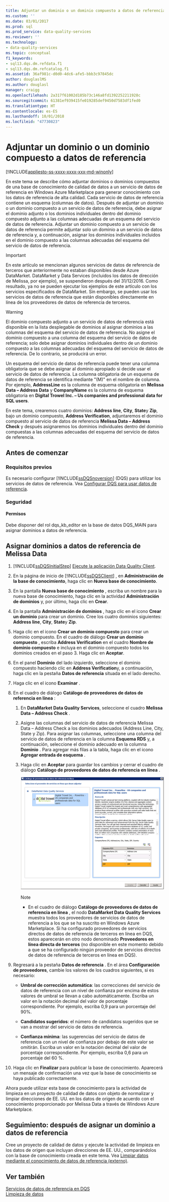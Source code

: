 ```yaml
---
title: Adjuntar un dominio o un dominio compuesto a datos de referencia | Microsoft Docs
ms.custom: ''
ms.date: 03/01/2017
ms.prod: sql
ms.prod_service: data-quality-services
ms.reviewer: ''
ms.technology:
- data-quality-services
ms.topic: conceptual
f1_keywords:
- sql13.dqs.dm.refdata.f1
- sql13.dqs.dm.refcatalog.f1
ms.assetid: 36af981c-d0d0-4dc6-afe5-bbb3c97845dc
author: douglaslMS
ms.author: douglasl
manager: craigg
ms.openlocfilehash: 2a317f61002d185b73c146a8fd1392252211928c
ms.sourcegitcommit: 61381ef939415fe019285def9450d7583df1fed0
ms.translationtype: HT
ms.contentlocale: es-ES
ms.lasthandoff: 10/01/2018
ms.locfileid: "47730823"
---
```

# <a name="attach-domain-or-composite-domain-to-reference-data"></a>Adjuntar un dominio o un dominio compuesto a datos de referencia

[!INCLUDE[appliesto-ss-xxxx-xxxx-xxx-md-winonly](../includes/appliesto-ss-xxxx-xxxx-xxx-md-winonly.md)]

  En este tema se describe cómo adjuntar dominios o dominios compuestos de una base de conocimiento de calidad de datos a un servicio de datos de referencia en Windows Azure Marketplace para generar conocimiento con los datos de referencia de alta calidad. Cada servicio de datos de referencia contiene un esquema (columnas de datos). Después de adjuntar un dominio o un dominio compuesto a un servicio de datos de referencia, debe asignar el dominio adjunto o los dominios individuales dentro del dominio compuesto adjunto a las columnas adecuadas de un esquema del servicio de datos de referencia. Adjuntar un dominio compuesto a un servicio de datos de referencia permite adjuntar solo un dominio a un servicio de datos de referencia y, a continuación, asignar los dominios individuales incluidos en el dominio compuesto a las columnas adecuadas del esquema del servicio de datos de referencia.  

> [!IMPORTANT]
> En este artículo se mencionan algunos servicios de datos de referencia de terceros que anteriormente no estaban disponibles desde Azure DataMarket. DataMarket y Data Services (incluidos los datos de dirección de Melissa, por ejemplo), se suspendieron después del 31/12/2016. Como resultado, ya no se pueden ejecutar los ejemplos de este artículo con los servicios especificados de DataMarket. Sin embargo, se pueden usar los servicios de datos de referencia que están disponibles directamente en línea de los proveedores de datos de referencia de terceros.

> [!WARNING]  
>  El dominio compuesto adjunto a un servicio de datos de referencia está disponible en la lista desplegable de dominios al asignar dominios a las columnas del esquema del servicio de datos de referencia. No asigne el dominio compuesto a una columna del esquema del servicio de datos de referencia; solo debe asignar dominios individuales dentro de un dominio compuesto a las columnas adecuadas del esquema del servicio de datos de referencia. De lo contrario, se producirá un error.  
  
 Un esquema del servicio de datos de referencia puede tener una columna obligatoria que se debe asignar al dominio apropiado si decide usar el servicio de datos de referencia. La columna obligatoria de un esquema de datos de referencia se identifica mediante "(M)" en el nombre de columna. Por ejemplo, **AddressLine** es la columna de esquema obligatoria en **Melissa Data – Address Data** y **CompanyName** es la columna de esquema obligatoria en **Digital Trowel Inc. – Us companies and professional data for SQL users**.  
  
 En este tema, crearemos cuatro dominios: **Address line**, **City**, **State**y **Zip**, bajo un dominio compuesto, **Address Verification**, adjuntaremos el dominio compuesto al servicio de datos de referencia **Melissa Data – Address Check** y después asignaremos los dominios individuales dentro del dominio compuestas a las columnas adecuadas del esquema del servicio de datos de referencia.  
  
## <a name="before-you-begin"></a>Antes de comenzar  
  
###  <a name="Prerequisites"></a> Requisitos previos  
 Es necesario configurar [!INCLUDE[ssDQSnoversion](../includes/ssdqsnoversion-md.md)] (DQS) para utilizar los servicios de datos de referencia. Vea [Configurar DQS para usar datos de referencia](../data-quality-services/configure-dqs-to-use-reference-data.md).  
  
###  <a name="Security"></a> Seguridad  
  
#### <a name="permissions"></a>Permisos  
 Debe disponer del rol dqs_kb_editor en la base de datos DQS_MAIN para asignar dominios a datos de referencia.  
  
##  <a name="Map"></a> Asignar dominios a datos de referencia de Melissa Data  
  
1.  [!INCLUDE[ssDQSInitialStep](../includes/ssdqsinitialstep-md.md)] [Ejecute la aplicación Data Quality Client](../data-quality-services/run-the-data-quality-client-application.md).  
  
2.  En la página de inicio de [!INCLUDE[ssDQSClient](../includes/ssdqsclient-md.md)] , en **Administración de la base de conocimiento**, haga clic en **Nueva base de conocimiento**.  
  
3.  En la pantalla **Nueva base de conocimiento** , escriba un nombre para la nueva base de conocimiento, haga clic en la actividad **Administración de dominios** y, por último, haga clic en **Crear**.  
  
4.  En la pantalla **Administración de dominios** , haga clic en el icono **Crear un dominio** para crear un dominio. Cree los cuatro dominios siguientes: **Address line**, **City**, **State**y **Zip**.  
  
5.  Haga clic en el icono **Crear un dominio compuesto** para crear un dominio compuesto. En el cuadro de diálogo **Crear un dominio compuesto** , escriba **Address Verification** en el cuadro **Nombre de dominio compuesto** e incluya en el dominio compuesto todos los dominios creados en el paso 3. Haga clic en **Aceptar**.  
  
6.  En el panel **Dominio** del lado izquierdo, seleccione el dominio compuesto haciendo clic en **Address Verification**y, a continuación, haga clic en la pestaña **Datos de referencia** situada en el lado derecho.  
  
7.  Haga clic en el icono **Examinar** .  
  
8.  En el cuadro de diálogo **Catálogo de proveedores de datos de referencia en línea** :  
  
    1.  En **DataMarket Data Quality Services**, seleccione el cuadro **Melissa Data – Address Check** .  
  
    2.  Asigne las columnas del servicio de datos de referencia Melissa Data – Address Check a los dominios adecuados (Address Line, City, State y Zip). Para asignar las columnas, seleccione una columna del servicio de datos de referencia en la columna **Esquema RDS** y, a continuación, seleccione el dominio adecuado en la columna **Dominio** . Para agregar más filas a la tabla, haga clic en el icono **Agregar entrada de esquema** .  
  
    3.  Haga clic en **Aceptar** para guardar los cambios y cerrar el cuadro de diálogo **Catálogo de proveedores de datos de referencia en línea** .  
  
         ![Cuadro de diálogo Catálogo de proveedores de datos de referencia en línea](../data-quality-services/media/dqs-onlinereferencedataproviderscatalog.gif "Cuadro de diálogo Catálogo de proveedores de datos de referencia en línea")  
  
        > [!NOTE]  
        >  -   En el cuadro de diálogo **Catálogo de proveedores de datos de referencia en línea** , el nodo **DataMarket Data Quality Services** muestra todos los proveedores de servicios de datos de referencia a los que se ha suscrito en Windows Azure Marketplace. Si ha configurado proveedores de servicios directos de datos de referencia de terceros en línea en DQS, estos aparecerán en otro nodo denominado **Proveedores en línea directa de terceros** (no disponible en este momento debido a que se ha configurado ningún proveedor de servicios directos de datos de referencia de terceros en línea en DQS).  
  
9. Regresará a la pestaña **Datos de referencia** . En el área **Configuración de proveedores**, cambie los valores de los cuadros siguientes, si es necesario:  
  
    -   **Umbral de corrección automática**: las correcciones del servicio de datos de referencia con un nivel de confianza por encima de estos valores de umbral se llevan a cabo automáticamente. Escriba un valor en la notación decimal del valor de porcentaje correspondiente. Por ejemplo, escriba 0,9 para un porcentaje del 90%.  
  
    -   **Candidatos sugeridos**: el número de candidatos sugeridos que se van a mostrar del servicio de datos de referencia.  
  
    -   **Confianza mínima**: las sugerencias del servicio de datos de referencia con un nivel de confianza por debajo de este valor se omitirán. Escriba un valor en la notación decimal del valor de porcentaje correspondiente. Por ejemplo, escriba 0,6 para un porcentaje del 60 %.  
  
10. Haga clic en **Finalizar** para publicar la base de conocimiento. Aparecerá un mensaje de confirmación una vez que la base de conocimiento se haya publicado correctamente.  
  
 Ahora puede utilizar esta base de conocimiento para la actividad de limpieza en un proyecto de calidad de datos con objeto de normalizar y limpiar direcciones de EE. UU. en los datos de origen de acuerdo con el conocimiento proporcionado por Melissa Data a través de Windows Azure Marketplace.  
  
##  <a name="FollowUp"></a> Seguimiento: después de asignar un dominio a datos de referencia  
 Cree un proyecto de calidad de datos y ejecute la actividad de limpieza en los datos de origen que incluyan direcciones de EE. UU., comparándolos con la base de conocimiento creada en este tema. Vea [Limpiar datos mediante el conocimiento de datos de referencia &#40;externo&#41;](../data-quality-services/cleanse-data-using-reference-data-external-knowledge.md).  
  
## <a name="see-also"></a>Ver también  
 [Servicios de datos de referencia en DQS](../data-quality-services/reference-data-services-in-dqs.md)   
 [Limpieza de datos](../data-quality-services/data-cleansing.md)  
  
  
